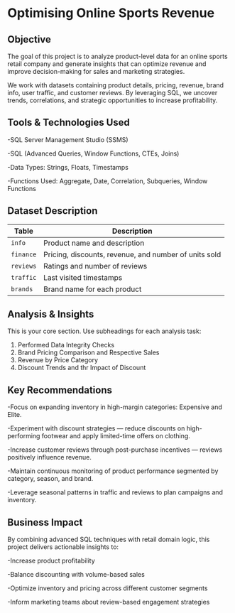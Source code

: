#  Optimising Online Sports Revenue

## Objective
The goal of this project is to analyze product-level data for an online sports retail company and generate insights that can optimize revenue and improve decision-making for sales and marketing strategies.

We work with datasets containing product details, pricing, revenue, brand info, user traffic, and customer reviews. By leveraging SQL, we uncover trends, correlations, and strategic opportunities to increase profitability.

## Tools & Technologies Used
-SQL Server Management Studio (SSMS)

-SQL (Advanced Queries, Window Functions, CTEs, Joins)

-Data Types: Strings, Floats, Timestamps

-Functions Used: Aggregate, Date, Correlation, Subqueries, Window Functions

## Dataset Description
| Table     | Description                                           |
| --------- | ----------------------------------------------------- |
| `info`    | Product name and description                          |
| `finance` | Pricing, discounts, revenue, and number of units sold |
| `reviews` | Ratings and number of reviews                         |
| `traffic` | Last visited timestamps                               |
| `brands`  | Brand name for each product                           |

## Analysis & Insights
This is your core section. Use subheadings for each analysis task:

1. Performed Data Integrity Checks  
2. Brand Pricing Comparison and Respective Sales
3. Revenue by Price Category 
4. Discount Trends and thr Impact of Discount

## Key Recommendations
-Focus on expanding inventory in high-margin categories: Expensive and Elite.

-Experiment with discount strategies — reduce discounts on high-performing footwear and apply limited-time offers on clothing.

-Increase customer reviews through post-purchase incentives — reviews positively influence revenue.

-Maintain continuous monitoring of product performance segmented by category, season, and brand.

-Leverage seasonal patterns in traffic and reviews to plan campaigns and inventory.

## Business Impact
By combining advanced SQL techniques with retail domain logic, this project delivers actionable insights to:

-Increase product profitability

-Balance discounting with volume-based sales

-Optimize inventory and pricing across different customer segments

-Inform marketing teams about review-based engagement strategies
